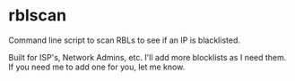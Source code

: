 # rblscan
Command line script to scan RBLs to see if an IP is blacklisted.

Built for ISP's, Network Admins, etc. I'll add more blocklists as I need them. If you need me to add one for you, let me know.

